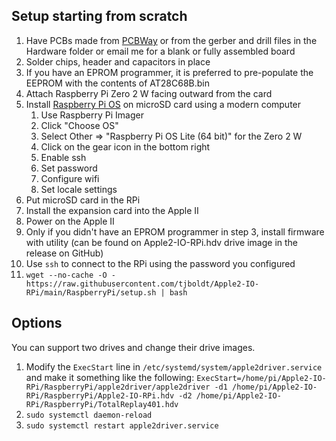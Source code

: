 ## Setup starting from scratch
1. Have PCBs made from [PCBWay](https://www.pcbway.com/project/shareproject/Apple2_IO_RPi_v6_bfa4be82.html) or from the gerber and drill files in the Hardware folder or email me for a blank or fully assembled board
2. Solder chips, header and capacitors in place
3. If you have an EPROM programmer, it is preferred to pre-populate the EEPROM with the contents of AT28C68B.bin
4. Attach Raspberry Pi Zero 2 W facing outward from the card
5. Install [Raspberry Pi OS](https://www.raspberrypi.org/software/) on microSD card using a modern computer
    1. Use Raspberry Pi Imager
    2. Click "Choose OS"
    3. Select Other => "Raspberry Pi OS Lite (64 bit)" for the Zero 2 W
    4. Click on the gear icon in the bottom right
    5. Enable ssh
    6. Set password
    7. Configure wifi
    8. Set locale settings  
6. Put microSD card in the RPi
7. Install the expansion card into the Apple II
8. Power on the Apple II
9. Only if you didn't have an EPROM programmer in step 3, install firmware with utility (can be found on Apple2-IO-RPi.hdv drive image in the release on GitHub) 
10. Use `ssh` to connect to the RPi using the password you configured
11. `wget --no-cache -O - https://raw.githubusercontent.com/tjboldt/Apple2-IO-RPi/main/RaspberryPi/setup.sh | bash`

## Options
You can support two drives and change their drive images.
1. Modify the `ExecStart` line in `/etc/systemd/system/apple2driver.service` and make it something like the following: `ExecStart=/home/pi/Apple2-IO-RPi/RaspberryPi/apple2driver/apple2driver -d1 /home/pi/Apple2-IO-RPi/RaspberryPi/Apple2-IO-RPi.hdv -d2 /home/pi/Apple2-IO-RPi/RaspberryPi/TotalReplay401.hdv`
2. `sudo systemctl daemon-reload`
3. `sudo systemctl restart apple2driver.service`

